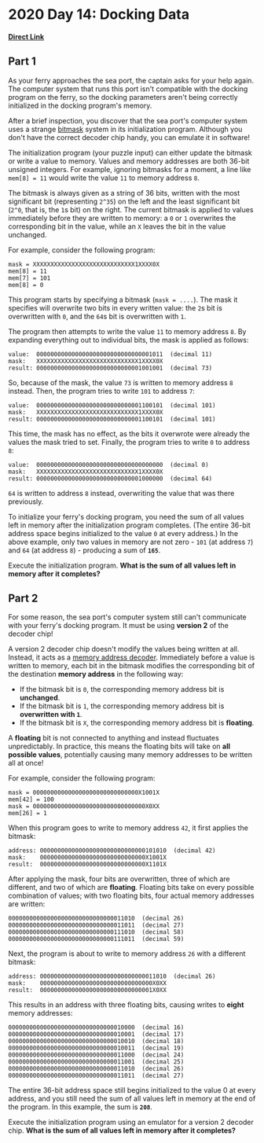 # 2020 Day 14: Docking Data
#### [Direct Link](https://adventofcode.com/2020/day/14)

## Part 1

As your ferry approaches the sea port, the captain asks for your help again. The computer system that runs this port isn't compatible with the docking program on the ferry, so the docking parameters aren't being correctly initialized in the docking program's memory.

After a brief inspection, you discover that the sea port's computer system uses a strange [bitmask](https://en.wikipedia.org/wiki/Mask_(computing)) system in its initialization program. Although you don't have the correct decoder chip handy, you can emulate it in software!

The initialization program (your puzzle input) can either update the bitmask or write a value to memory. Values and memory addresses are both 36-bit unsigned integers. For example, ignoring bitmasks for a moment, a line like `mem[8] = 11` would write the value `11` to memory address `8`.

The bitmask is always given as a string of 36 bits, written with the most significant bit (representing `2^35`) on the left and the least significant bit (`2^0`, that is, the `1`s bit) on the right. The current bitmask is applied to values immediately before they are written to memory: a `0` or `1` overwrites the corresponding bit in the value, while an `X` leaves the bit in the value unchanged.

For example, consider the following program:

```
mask = XXXXXXXXXXXXXXXXXXXXXXXXXXXXX1XXXX0X
mem[8] = 11
mem[7] = 101
mem[8] = 0
```

This program starts by specifying a bitmask (`mask = ....`). The mask it specifies will overwrite two bits in every written value: the `2`s bit is overwritten with `0`, and the `64`s bit is overwritten with `1`.

The program then attempts to write the value `11` to memory address `8`. By expanding everything out to individual bits, the mask is applied as follows:

```
value:  000000000000000000000000000000001011  (decimal 11)
mask:   XXXXXXXXXXXXXXXXXXXXXXXXXXXXX1XXXX0X
result: 000000000000000000000000000001001001  (decimal 73)
```

So, because of the mask, the value `73` is written to memory address `8` instead. Then, the program tries to write `101` to address `7`:

```
value:  000000000000000000000000000001100101  (decimal 101)
mask:   XXXXXXXXXXXXXXXXXXXXXXXXXXXXX1XXXX0X
result: 000000000000000000000000000001100101  (decimal 101)
```

This time, the mask has no effect, as the bits it overwrote were already the values the mask tried to set. Finally, the program tries to write `0` to address `8`:

```
value:  000000000000000000000000000000000000  (decimal 0)
mask:   XXXXXXXXXXXXXXXXXXXXXXXXXXXXX1XXXX0X
result: 000000000000000000000000000001000000  (decimal 64)
```

`64` is written to address `8` instead, overwriting the value that was there previously.

To initialize your ferry's docking program, you need the sum of all values left in memory after the initialization program completes. (The entire 36-bit address space begins initialized to the value `0` at every address.) In the above example, only two values in memory are not zero - `101` (at address `7`) and `64` (at address `8`) - producing a sum of **`165`**.

Execute the initialization program. **What is the sum of all values left in memory after it completes?**

## Part 2

For some reason, the sea port's computer system still can't communicate with your ferry's docking program. It must be using **version 2** of the decoder chip!

A version 2 decoder chip doesn't modify the values being written at all. Instead, it acts as a [memory address decoder](https://www.youtube.com/watch?v=PvfhANgLrm4). Immediately before a value is written to memory, each bit in the bitmask modifies the corresponding bit of the destination **memory address** in the following way:

- If the bitmask bit is `0`, the corresponding memory address bit is **unchanged**.
- If the bitmask bit is `1`, the corresponding memory address bit is **overwritten with `1`**.
- If the bitmask bit is `X`, the corresponding memory address bit is **floating**.

A **floating** bit is not connected to anything and instead fluctuates unpredictably. In practice, this means the floating bits will take on **all possible values**, potentially causing many memory addresses to be written all at once!

For example, consider the following program:

```
mask = 000000000000000000000000000000X1001X
mem[42] = 100
mask = 00000000000000000000000000000000X0XX
mem[26] = 1
```

When this program goes to write to memory address `42`, it first applies the bitmask:

```
address: 000000000000000000000000000000101010  (decimal 42)
mask:    000000000000000000000000000000X1001X
result:  000000000000000000000000000000X1101X
```

After applying the mask, four bits are overwritten, three of which are different, and two of which are **floating**. Floating bits take on every possible combination of values; with two floating bits, four actual memory addresses are written:

```
000000000000000000000000000000011010  (decimal 26)
000000000000000000000000000000011011  (decimal 27)
000000000000000000000000000000111010  (decimal 58)
000000000000000000000000000000111011  (decimal 59)
```

Next, the program is about to write to memory address `26` with a different bitmask:

```
address: 000000000000000000000000000000011010  (decimal 26)
mask:    00000000000000000000000000000000X0XX
result:  00000000000000000000000000000001X0XX
```

This results in an address with three floating bits, causing writes to **eight** memory addresses:

```
000000000000000000000000000000010000  (decimal 16)
000000000000000000000000000000010001  (decimal 17)
000000000000000000000000000000010010  (decimal 18)
000000000000000000000000000000010011  (decimal 19)
000000000000000000000000000000011000  (decimal 24)
000000000000000000000000000000011001  (decimal 25)
000000000000000000000000000000011010  (decimal 26)
000000000000000000000000000000011011  (decimal 27)
```

The entire 36-bit address space still begins initialized to the value 0 at every address, and you still need the sum of all values left in memory at the end of the program. In this example, the sum is **`208`**.

Execute the initialization program using an emulator for a version 2 decoder chip. **What is the sum of all values left in memory after it completes?**
